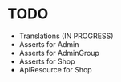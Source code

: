 # TODO

  * Translations (IN PROGRESS)
  * Asserts for Admin
  * Asserts for AdminGroup
  * Asserts for Shop
  * ApiResource for Shop
